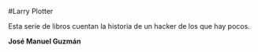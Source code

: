 #Larry Plotter

Esta serie de libros cuentan la historia de un hacker de los que hay pocos.

**José Manuel Guzmán**


